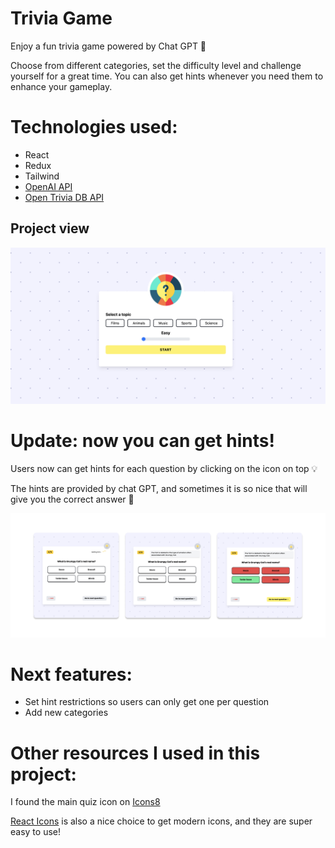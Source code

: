 # Trivia Game
<p>Enjoy a fun trivia game powered by Chat GPT 🤖</p>
<p>Choose from different categories, set the difficulty level and challenge yourself for a great time. You can also get hints whenever you need them to enhance your gameplay.</p>

# Technologies used:
<ul>
  <li>React</li>
  <li>Redux</li>
  <li>Tailwind</li>
  <li><a href="https://openai.com/product" target="_blank">OpenAI API</a></li>
  <li><a href="https://opentdb.com/api_config.php" target="_blank">Open Trivia DB API</a></li>
</ul>

## Project view
<img src="./src/media/trivia01.png">

# Update: now you can get hints!
<p>Users now can get hints for each question by clicking on the icon on top 💡</p>
<p>The hints are provided by chat GPT, and sometimes it is so nice that will give you the correct answer 🥲</p>
<img src="./src/media/screenshoots.png">


# Next features:
<ul>
  <li>Set hint restrictions so users can only get one per question</li>
  <li>Add new categories</li>
</ul>

# Other resources I used in this project:
<p>I found the main quiz icon on <a href="https://icons8.com/" target="_blank">Icons8</a></p>
<p><a href="https://react-icons.github.io/react-icons/" target="_blank">React Icons</a> is also a nice choice to get modern icons, and they are super easy to use!</p>
